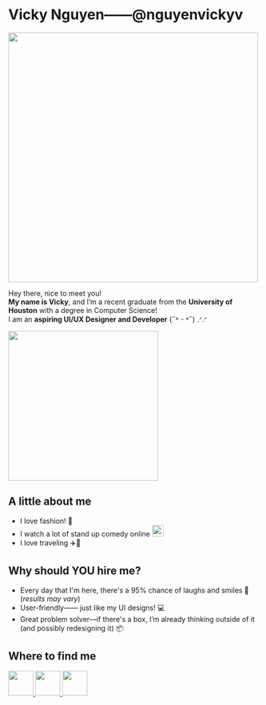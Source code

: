 # Vicky Nguyen——@nguyenvickyv

<img src="https://i.pinimg.com/originals/9d/ea/64/9dea6422afee150cbe2f65b5317285eb.gif" width="500"/>

Hey there, nice to meet you!  
**My name is Vicky**, and I’m a recent graduate from the **University of Houston** with a degree in Computer Science!  
I am an **aspiring UI/UX Designer and Developer** (˶˃ ᵕ ˂˶) .ᐟ.ᐟ  
  
<a href="https://vickynguyens.com"> <img src="https://github.com/user-attachments/assets/85c43d04-442d-4083-93a2-c0b1793afa3b" width=300> </a>


## A little about me
- I love fashion! 👗
- I watch a lot of stand up comedy online <img src="https://cdn3.emoji.gg/emojis/2374-rollingonthefloorlaughingemoji.png" width="23" />
- I love traveling ✈️🧳

## Why should YOU hire me?
- Every day that I'm here, there's a 95% chance of laughs and smiles 🤣 (_results may vary_)
- User-friendly—— just like my UI designs! 💻
- Great problem solver—if there's a box, I’m already thinking outside of it (and possibly redesigning it) 📦

## Where to find me
<a href="https://www.linkedin.com/in/vickyvietnguyen"/> <img src="https://github.com/user-attachments/assets/edbfcd27-cd60-4a03-813b-ae26f4c9477b" width="50"> </a>
<a href="https://github.com/nguyenvickyv"/> <img src="https://github.com/user-attachments/assets/49d5b515-5f6a-44f5-92f4-44025886ca19" width="50"> </a>
<a href="mailto:vickynguyenworks@gmail.com"> <img src="https://github.com/user-attachments/assets/cd282cd8-a50f-4ebc-be8b-44c4decf0899" width="50"> </a>
